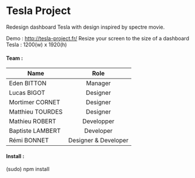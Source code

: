 # Tesla Project
	
Redesign dashboard Tesla with design inspired by spectre movie.
	
Demo : http://tesla-project.fr/
Resize your screen to the size of a dashboard Tesla : 1200(w) x 1920(h)


#### Team :
	
| Name  |  Role|
| ------------- |:-------------:|
| Eden BITTON  | Manager |
| Lucas BIGOT  | Designer |
| Mortimer CORNET  | Designer |
| Matthieu TOURDES  | Designer  |
| Mathieu ROBERT  | Developper  |
| Baptiste LAMBERT  | Developer  |
| Rémi BONNET  | Designer & Developer  |


#### Install :
(sudo) npm install
